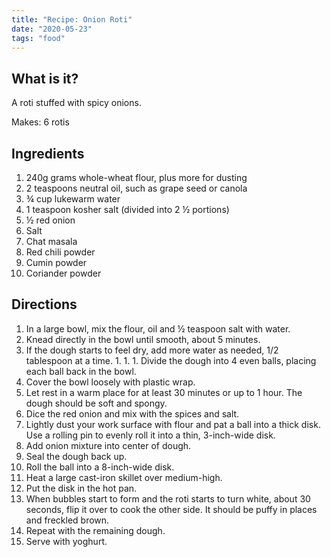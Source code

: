 ```yaml
---
title: "Recipe: Onion Roti"
date: "2020-05-23"
tags: "food"
---
```


## What is it?
A roti stuffed with spicy onions. 

Makes: 6 rotis

## Ingredients
1. 240g grams whole-wheat flour, plus more for dusting
1. 2 teaspoons neutral oil, such as grape seed or canola
1. ¾ cup lukewarm water
1. 1 teaspoon kosher salt (divided into 2 ½ portions)
1. ½ red onion
1. Salt 
1. Chat masala
1. Red chili powder
1. Cumin powder
1. Coriander powder


## Directions
1. In a large bowl, mix the flour, oil and ½ teaspoon salt with water. 
1. Knead directly in the bowl until smooth, about 5 minutes. 
1. If the dough starts to feel dry, add more water as needed, 1/2 tablespoon at a time. 1. 1. 1. Divide the dough into 4 even balls, placing each ball back in the bowl. 
1. Cover the bowl loosely with plastic wrap. 
1. Let rest in a warm place for at least 30 minutes or up to 1 hour. The dough should be soft and spongy.
1. Dice the red onion and mix with the spices and salt.
1. Lightly dust your work surface with flour and pat a ball into a thick disk. Use a rolling pin to evenly roll it into a thin, 3-inch-wide disk.
1. Add onion mixture into center of dough.
1. Seal the dough back up.
1. Roll the ball into a 8-inch-wide disk.
1. Heat a large cast-iron skillet over medium-high. 
1. Put the disk in the hot pan. 
1. When bubbles start to form and the roti starts to turn white, about 30 seconds, flip it over to cook the other side. It should be puffy in places and freckled brown. 
1. Repeat with the remaining dough.
1. Serve with yoghurt.
